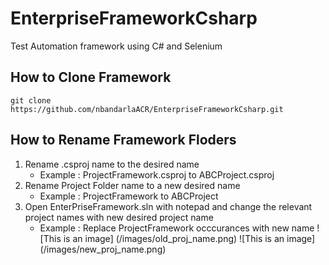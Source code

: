 # **EnterpriseFrameworkCsharp**
Test Automation framework using C# and Selenium

## **How to Clone Framework**

```
git clone https://github.com/nbandarlaACR/EnterpriseFrameworkCsharp.git
```
## **How to Rename Framework Floders**
1. Rename .csproj name to the desired name 
   - Example : ProjectFramework.csproj to ABCProject.csproj
2. Rename Project Folder name to a new desired name
   - Example : ProjectFramework to ABCProject
3. Open EnterPriseFramework.sln with notepad and change the relevant project names with new desired project name
   - Example : Replace ProjectFramework occcurances with new name
   ![This is an image] (/images/old_proj_name.png)
   ![This is an image] (/images/new_proj_name.png)